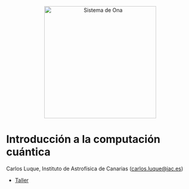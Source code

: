 <center><img src="/images/qcomp_quantumspain.jpg?raw=true" alt="Sistema de Ona" width="300"  /></center>


# Introducción a la computación cuántica

Carlos Luque, Instituto de Astrofísica de Canarias (carlos.luque@iac.es)


- [Taller](https://colab.research.google.com/github/carlos-luque/TallerCC_IES_Minik_2025/blob/main/Masterclass_2025_qibo.ipynb)
